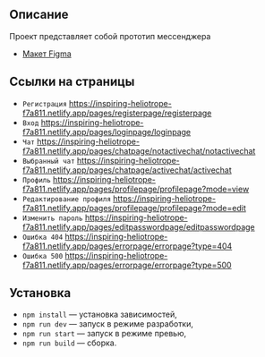 ## Описание
Проект представляет собой прототип мессенджера

* [Макет Figma](https://www.figma.com/design/nhISu874piBLd0EJgbYMah/Praktikum-chat?node-id=0-1&t=g9Lfpw830gts4XWP-1)

## Ссылки на страницы
- `Регистрация` https://inspiring-heliotrope-f7a811.netlify.app/pages/registerpage/registerpage
- `Вход` https://inspiring-heliotrope-f7a811.netlify.app/pages/loginpage/loginpage
- `Чат` https://inspiring-heliotrope-f7a811.netlify.app/pages/chatpage/notactivechat/notactivechat
- `Выбранный чат` https://inspiring-heliotrope-f7a811.netlify.app/pages/chatpage/activechat/activechat
- `Профиль` https://inspiring-heliotrope-f7a811.netlify.app/pages/profilepage/profilepage?mode=view
- `Редактирование профиля` https://inspiring-heliotrope-f7a811.netlify.app/pages/profilepage/profilepage?mode=edit
- `Изменить пароль` https://inspiring-heliotrope-f7a811.netlify.app/pages/editpasswordpage/editpasswordpage
- `Ошибка 404` https://inspiring-heliotrope-f7a811.netlify.app/pages/errorpage/errorpage?type=404
- `Ошибка 500` https://inspiring-heliotrope-f7a811.netlify.app/pages/errorpage/errorpage?type=500

## Установка

- `npm install` — установка зависимостей,
- `npm run dev` — запуск в режиме разработки,
- `npm run start` — запуск в режиме превью,
- `npm run build` — сборка.
